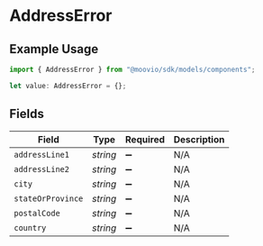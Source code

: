 # AddressError

## Example Usage

```typescript
import { AddressError } from "@moovio/sdk/models/components";

let value: AddressError = {};
```

## Fields

| Field              | Type               | Required           | Description        |
| ------------------ | ------------------ | ------------------ | ------------------ |
| `addressLine1`     | *string*           | :heavy_minus_sign: | N/A                |
| `addressLine2`     | *string*           | :heavy_minus_sign: | N/A                |
| `city`             | *string*           | :heavy_minus_sign: | N/A                |
| `stateOrProvince`  | *string*           | :heavy_minus_sign: | N/A                |
| `postalCode`       | *string*           | :heavy_minus_sign: | N/A                |
| `country`          | *string*           | :heavy_minus_sign: | N/A                |